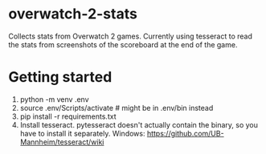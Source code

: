 # overwatch-2-stats

Collects stats from Overwatch 2 games. Currently using tesseract to read the stats from screenshots of the scoreboard at the end of the game.

# Getting started

1. python -m venv .env
2. source .env/Scripts/activate # might be in .env/bin instead
3. pip install -r requirements.txt
4. Install tesseract. pytesseract doesn't actually contain the binary, so you have to install it separately.
   Windows: https://github.com/UB-Mannheim/tesseract/wiki
